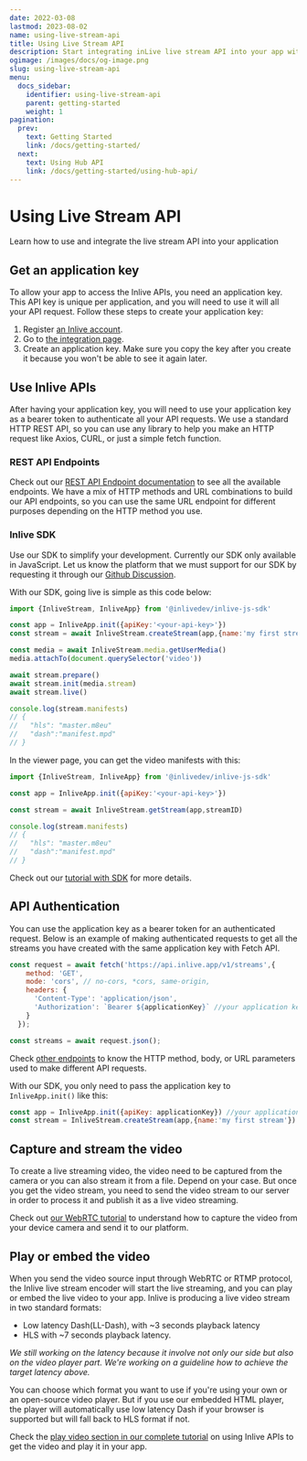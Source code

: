 ```yaml
---
date: 2022-03-08
lastmod: 2023-08-02
name: using-live-stream-api
title: Using Live Stream API
description: Start integrating inLive live stream API into your app with three simple steps.
ogimage: /images/docs/og-image.png
slug: using-live-stream-api
menu:
  docs_sidebar:
    identifier: using-live-stream-api
    parent: getting-started
    weight: 1
pagination:
  prev:
    text: Getting Started
    link: /docs/getting-started/
  next:
    text: Using Hub API
    link: /docs/getting-started/using-hub-api/
---
```

# Using Live Stream API

Learn how to use and integrate the live stream API into your application

## Get an application key
To allow your app to access the Inlive APIs, you need an application key. This API key is unique per application, and you will need to use it will all your API request. Follow these steps to create your application key:
1. Register <a href="{{< getenv env=`_HUGO_INLIVE_STUDIO_ORIGIN` >}}" target="_blank" rel="noopener noreferrer" data-tracking-event="open-link" data-tracking-label="Register an account link">an Inlive account</a>.
2. Go to <a href="{{< getenv env=`_HUGO_INLIVE_STUDIO_ORIGIN` >}}/settings/integration/" target="_blank" rel="noopener noreferrer" data-tracking-event="open-link" data-tracking-label="Integration page link">the integration page</a>.
3. Create an application key. Make sure you copy the key after you create it because you won't be able to see it again later.

## Use Inlive APIs
After having your application key, you will need to use your application key as a bearer token to authenticate all your API requests. We use a standard HTTP REST API, so you can use any library to help you make an HTTP request like Axios, CURL, or just a simple fetch function.

### REST API Endpoints
Check out our <a href="{{< getenv env=`_HUGO_INLIVE_API_ORIGIN` >}}/apidocs/" target="_blank" rel="noopener noreferrer" data-tracking-event="open-link" data-tracking-label="REST API endpoint documentation link">REST API Endpoint documentation</a> to see all the available endpoints. We have a mix of HTTP methods and URL combinations to build our API endpoints, so you can use the same URL endpoint for different purposes depending on the HTTP method you use.

### Inlive SDK
Use our SDK to simplify your development. Currently our SDK only available in JavaScript. Let us know the platform that we must support for our SDK by requesting it through our [Github Discussion](https://github.com/orgs/inlivedev/discussions).

With our SDK, going live is simple as this code below:

```js
import {InliveStream, InliveApp} from '@inlivedev/inlive-js-sdk'

const app = InliveApp.init({apiKey:'<your-api-key>'})
const stream = await InliveStream.createStream(app,{name:'my first stream'})

const media = await InliveStream.media.getUserMedia()
media.attachTo(document.querySelector('video'))

await stream.prepare()
await stream.init(media.stream)
await stream.live()

console.log(stream.manifests)
// {
//   "hls": "master.m8eu"
//   "dash":"manifest.mpd"
// }

```

In the viewer page, you can get the video manifests with this:

```js
import {InliveStream, InliveApp} from '@inlivedev/inlive-js-sdk'

const app = InliveApp.init({apiKey:'<your-api-key>'})

const stream = await InliveStream.getStream(app,streamID)

console.log(stream.manifests)
// {
//   "hls": "master.m8eu"
//   "dash":"manifest.mpd"
// }
```

Check out our [tutorial with SDK](/docs/tutorials/live-stream-api/tutorial-app-with-inlive-js-sdk/) for more details.

## API Authentication
You can use the application key as a bearer token for an authenticated request. Below is an example of making authenticated requests to get all the streams you have created with the same application key with Fetch API.

``` js
const request = await fetch('https://api.inlive.app/v1/streams',{
    method: 'GET',
    mode: 'cors', // no-cors, *cors, same-origin,
    headers: {
      'Content-Type': 'application/json',
      'Authorization': `Bearer ${applicationKey}` //your application key variable
    }
  });

const streams = await request.json();
```

Check [other endpoints](https://api.inlive.app/apidocs) to know the HTTP method, body, or URL parameters used to make different API requests.

With our SDK, you only need to pass the application key to `InliveApp.init()` like this:

```js
const app = InliveApp.init({apiKey: applicationKey}) //your application key variable
const stream = InliveStream.createStream(app,{name:'my first stream'})
```



## Capture and stream the video
To create a live streaming video, the video need to be captured from the camera or you can also stream it from a file. Depend on your case. But once you get the video stream, you need to send the video stream to our server in order to process it and publish it as a live video streaming.

Check out [our WebRTC tutorial](/docs/tutorials/live-stream-api/tutorial-app-with-webrtc/#3-capture-the-video) to understand how to capture the video from your device camera and send it to our platform.

## Play or embed the video
When you send the video source input through WebRTC or RTMP protocol, the Inlive live stream encoder will start the live streaming, and you can play or embed the live video to your app. Inlive is producing a live video stream in two standard formats:
- Low latency Dash(LL-Dash), with ~3 seconds playback latency
- HLS with ~7 seconds playback latency.

_We still working on the latency because it involve not only our side but also on the video player part. We're working on a guideline how to achieve the target latency above._

You can choose which format you want to use if you're using your own or an open-source video player. But if you use our embedded HTML player, the player will automatically use low latency Dash if your browser is supported but will fall back to HLS format if not.

Check the [play video section in our complete tutorial](/docs/tutorials/live-stream-api/tutorial-app-with-webrtc/#6-get-the-video) on using Inlive APIs to get the video and play it in your app.
